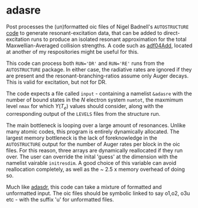 # adasre
Post processes the (un)formatted oic files of Nigel Badnell's `AUTOSTRUCTURE` [code](https://amdpp.phys.strath.ac.uk/autos/) to generate resonant-excitation data, that can be added to direct-excitation runs to produce an isolated resonant approximation for the total Maxwellian-Averaged collision strengths. A code such as [adf04Add](https://github.com/LeoMul/adf04Add), located at another of my respositories might be useful for this.

This code can process both `RUN='DR'` and `RUN='RE'` runs from the `AUTOSTRUCTURE` package. In either case, the radiative rates are ignored if they are present and the resonant-branching-ratios assume only Auger decays. This is valid for excitation, but not for DR. 

The code expects a file called `input` - containing a namelist `&adasre` with the number of bound states in the $N$ electron system `numtot`, the maxmimum level `nmax` for which $\Upsilon(T_e)$ values should consider, along with the corresponding output of the `LEVELS` files from the structure run. 

The main bottleneck is looping over a large amount of resonances. Unlike many atomic codes, this program is entirely dynamically allocated. The largest memory bottleneck is the lack of foreknowledge in the `AUTOSTRUCTURE` output for the number of Auger rates per block in the oic files. For this reason, three arrays are dynamically reallocated if they run over. The user can override the inital 'guess' at the dimension with the namelist vairable `initresdim`. A good choice of this variable can avoid reallocation completely, as well as the ~ 2.5 x memory overhead of doing so.

Much like [adasdr](https://amdpp.phys.strath.ac.uk/autos/default/misc/), this code can take a mixture of formatted and unformatted input. The oic files should be symbolic linked to say o1,o2, o3u etc - with the suffix 'u' for unformatted files. 

